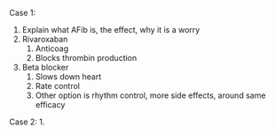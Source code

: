 Case 1:
1. Explain what AFib is, the effect, why it is a worry
2. Rivaroxaban
	1. Anticoag
	2. Blocks thrombin production
3. Beta blocker
	1. Slows down heart
	2. Rate control
	3. Other option is rhythm control, more side effects, around same efficacy

Case 2:
1. 